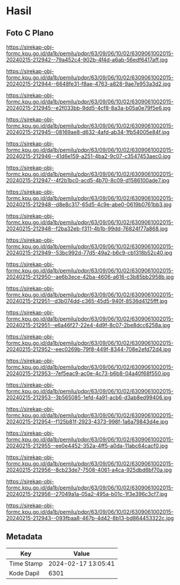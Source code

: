 # Hasil

## Foto C Plano

https://sirekap-obj-formc.kpu.go.id/da1b/pemilu/pdpr/63/09/06/10/02/6309061002015-20240215-212942--79a452c4-902b-4f4d-a6ab-56edf6417aff.jpg

https://sirekap-obj-formc.kpu.go.id/da1b/pemilu/pdpr/63/09/06/10/02/6309061002015-20240215-212944--6648fe31-f8ae-4763-a828-9ae7e953a3d2.jpg

https://sirekap-obj-formc.kpu.go.id/da1b/pemilu/pdpr/63/09/06/10/02/6309061002015-20240215-212945--e2f033bb-9dd5-4cf8-8a3a-b05a0e79f5e6.jpg

https://sirekap-obj-formc.kpu.go.id/da1b/pemilu/pdpr/63/09/06/10/02/6309061002015-20240215-212945--08169ae8-d632-4afd-ab34-1fb54005e84f.jpg

https://sirekap-obj-formc.kpu.go.id/da1b/pemilu/pdpr/63/09/06/10/02/6309061002015-20240215-212946--41d6e159-a251-4ba2-9c07-c3547453aec0.jpg

https://sirekap-obj-formc.kpu.go.id/da1b/pemilu/pdpr/63/09/06/10/02/6309061002015-20240215-212947--4f2b1bc0-acd5-4b70-8c09-d1586100ade7.jpg

https://sirekap-obj-formc.kpu.go.id/da1b/pemilu/pdpr/63/09/06/10/02/6309061002015-20240215-212948--d8e8c317-65d5-4c9e-abe0-0619b0761bb3.jpg

https://sirekap-obj-formc.kpu.go.id/da1b/pemilu/pdpr/63/09/06/10/02/6309061002015-20240215-212948--f2ba32eb-f311-4b1b-99dd-76824f77a868.jpg

https://sirekap-obj-formc.kpu.go.id/da1b/pemilu/pdpr/63/09/06/10/02/6309061002015-20240215-212949--53bc992d-77d5-49a2-b6c9-cb1318b52c40.jpg

https://sirekap-obj-formc.kpu.go.id/da1b/pemilu/pdpr/63/09/06/10/02/6309061002015-20240215-212950--ae6b3ece-42ba-4606-a616-c3b85bb2958b.jpg

https://sirekap-obj-formc.kpu.go.id/da1b/pemilu/pdpr/63/09/06/10/02/6309061002015-20240215-212951--d3b074dd-c365-45d5-940f-8536d4125fff.jpg

https://sirekap-obj-formc.kpu.go.id/da1b/pemilu/pdpr/63/09/06/10/02/6309061002015-20240215-212951--e6a46f27-22e4-4d9f-8c07-2be8dcc6258a.jpg

https://sirekap-obj-formc.kpu.go.id/da1b/pemilu/pdpr/63/09/06/10/02/6309061002015-20240215-212952--eec0269b-79f8-449f-8344-708e2efd72d4.jpg

https://sirekap-obj-formc.kpu.go.id/da1b/pemilu/pdpr/63/09/06/10/02/6309061002015-20240215-212953--7ef5eac9-ac0e-4c73-b6b8-04a40f68f550.jpg

https://sirekap-obj-formc.kpu.go.id/da1b/pemilu/pdpr/63/09/06/10/02/6309061002015-20240215-212953--3b565085-1efd-4a91-acb6-d3ab8ed99406.jpg

https://sirekap-obj-formc.kpu.go.id/da1b/pemilu/pdpr/63/09/06/10/02/6309061002015-20240215-212954--f125b81f-2923-4373-998f-1a6a79843d4e.jpg

https://sirekap-obj-formc.kpu.go.id/da1b/pemilu/pdpr/63/09/06/10/02/6309061002015-20240215-212955--ee0e4452-352a-4ff5-a0da-11abc64cacf0.jpg

https://sirekap-obj-formc.kpu.go.id/da1b/pemilu/pdpr/63/09/06/10/02/6309061002015-20240215-212956--8cb23de7-7508-4061-a4ca-925dbd6bf70a.jpg

https://sirekap-obj-formc.kpu.go.id/da1b/pemilu/pdpr/63/09/06/10/02/6309061002015-20240215-212956--27049a1a-05a2-495a-b01c-1f3e396c3cf7.jpg

https://sirekap-obj-formc.kpu.go.id/da1b/pemilu/pdpr/63/09/06/10/02/6309061002015-20240215-212943--093fbaa8-467b-4d42-8b13-bd864453322c.jpg


## Metadata

| Key        | Value               |
| ---------- | ------------------- |
| Time Stamp | 2024-02-17 13:05:41 |
| Kode Dapil | 6301                |



